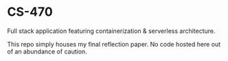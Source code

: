 # CS-470
Full stack application featuring containerization &amp; serverless architecture.

This repo simply houses my final reflection paper. No code hosted here out of an abundance of caution.
